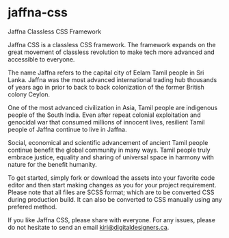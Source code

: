 # jaffna-css

Jaffna Classless CSS Framework

Jaffna CSS is a classless CSS framework. The framework expands on the great movement of classless revolution to make tech more advanced and accessible to everyone.

The name Jaffna refers to the capital city of Eelam Tamil people in Sri Lanka. Jaffna was the most advanced international trading hub thousands of years ago in prior to back to back colonization of the former British colony Ceylon.

One of the most advanced civilization in Asia, Tamil people are indigenous people of the South India. Even after repeat colonial exploitation and genocidal war that consumed millions of innocent lives, resilient Tamil people of Jaffna continue to live in Jaffna.

Social, economical and scientific advancement of ancient Tamil people continue benefit the global community in many ways. Tamil people truly embrace justice, equality and sharing of universal space in harmony with nature for the benefit humanity.

To get started, simply fork or download the assets into your favorite code editor and then start making changes as you for your project requirement. Please note that all files are SCSS format; which are to be converted CSS during production build. It can also be converted to CSS manually using any prefered method. 

If you like Jaffna CSS, please share with everyone. For any issues, please do not hesitate to send an email kiri@digitaldesigners.ca.
